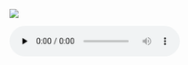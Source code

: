 ![](./veni-creator-spiritus-score.jpg)

<audio src="https://storage.googleapis.com/kyriale/18-veni-creator-spiritus-.m4a" controls="controls" preload="none"></audio>
